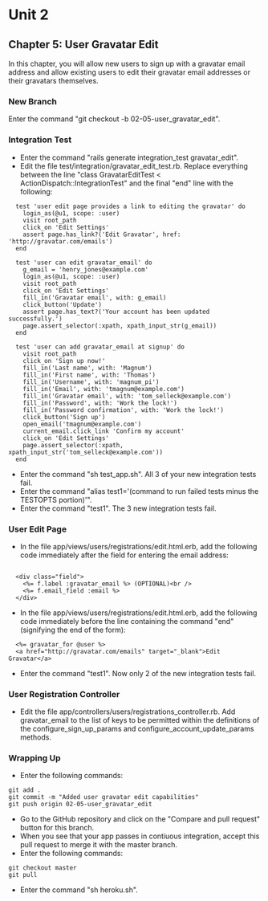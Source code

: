# Unit 2
## Chapter 5: User Gravatar Edit

In this chapter, you will allow new users to sign up with a gravatar email address and allow existing users to edit their gravatar email addresses or their gravatars themselves.

### New Branch
Enter the command "git checkout -b 02-05-user_gravatar_edit".

### Integration Test
* Enter the command "rails generate integration_test gravatar_edit".
* Edit the file test/integration/gravatar_edit_test.rb.  Replace everything between the line "class GravatarEditTest < ActionDispatch::IntegrationTest" and the final "end" line with the following:
```
  test 'user edit page provides a link to editing the gravatar' do
    login_as(@u1, scope: :user)
    visit root_path
    click_on 'Edit Settings'
    assert page.has_link?('Edit Gravatar', href: 'http://gravatar.com/emails')
  end

  test 'user can edit gravatar_email' do
    g_email = 'henry_jones@example.com'
    login_as(@u1, scope: :user)
    visit root_path
    click_on 'Edit Settings'
    fill_in('Gravatar email', with: g_email)
    click_button('Update')
    assert page.has_text?('Your account has been updated successfully.')
    page.assert_selector(:xpath, xpath_input_str(g_email))
  end

  test 'user can add gravatar_email at signup' do
    visit root_path
    click_on 'Sign up now!'
    fill_in('Last name', with: 'Magnum')
    fill_in('First name', with: 'Thomas')
    fill_in('Username', with: 'magnum_pi')
    fill_in('Email', with: 'tmagnum@example.com')
    fill_in('Gravatar email', with: 'tom_selleck@example.com')
    fill_in('Password', with: 'Work the lock!')
    fill_in('Password confirmation', with: 'Work the lock!')
    click_button('Sign up')
    open_email('tmagnum@example.com')
    current_email.click_link 'Confirm my account'
    click_on 'Edit Settings'
    page.assert_selector(:xpath, xpath_input_str('tom_selleck@example.com'))
  end
```
* Enter the command "sh test_app.sh".  All 3 of your new integration tests fail.
* Enter the command "alias test1='(command to run failed tests minus the TESTOPTS portion)'".
* Enter the command "test1".  The 3 new integration tests fail.

### User Edit Page
* In the file app/views/users/registrations/edit.html.erb, add the following code immediately after the field for entering the email address:
```

  <div class="field">
    <%= f.label :gravatar_email %> (OPTIONAL)<br />
    <%= f.email_field :email %>
  </div>

```
* In the file app/views/users/registrations/edit.html.erb, add the following code immediately before the line containing the command "end" (signifying the end of the form):
```
  <%= gravatar_for @user %>
  <a href="http://gravatar.com/emails" target="_blank">Edit Gravatar</a>
```
* Enter the command "test1".  Now only 2 of the new integration tests fail.

### User Registration Controller
* Edit the file app/controllers/users/registrations_controller.rb.  Add gravatar_email to the list of keys to be permitted within the definitions of the configure_sign_up_params and configure_account_update_params methods.

### Wrapping Up
* Enter the following commands:
```
git add .
git commit -m "Added user gravatar edit capabilities"
git push origin 02-05-user_gravatar_edit
```
* Go to the GitHub repository and click on the "Compare and pull request" button for this branch.
* When you see that your app passes in contiuous integration, accept this pull request to merge it with the master branch.
* Enter the following commands:
```
git checkout master
git pull
```
* Enter the command "sh heroku.sh".
